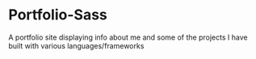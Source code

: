 # Portfolio-Sass
A portfolio site displaying info about me and some of the projects I have built with various languages/frameworks
